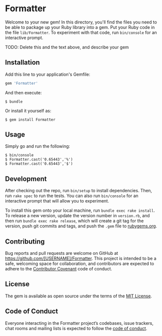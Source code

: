 # Formatter

Welcome to your new gem! In this directory, you'll find the files you need to be able to package up your Ruby library into a gem. Put your Ruby code in the file `lib/Formatter`. To experiment with that code, run `bin/console` for an interactive prompt.

TODO: Delete this and the text above, and describe your gem

## Installation

Add this line to your application's Gemfile:

```ruby
gem 'Formatter'
```

And then execute:

    $ bundle

Or install it yourself as:

    $ gem install Formatter

## Usage

Simply go and run the following:

```
$ bin/console
$ Formatter.cast('0.65443','%')
$ Formatter.cast('0.65443','$')

```

## Development

After checking out the repo, run `bin/setup` to install dependencies. Then, run `rake spec` to run the tests. You can also run `bin/console` for an interactive prompt that will allow you to experiment.

To install this gem onto your local machine, run `bundle exec rake install`. To release a new version, update the version number in `version.rb`, and then run `bundle exec rake release`, which will create a git tag for the version, push git commits and tags, and push the `.gem` file to [rubygems.org](https://rubygems.org).

## Contributing

Bug reports and pull requests are welcome on GitHub at https://github.com/[USERNAME]/Formatter. This project is intended to be a safe, welcoming space for collaboration, and contributors are expected to adhere to the [Contributor Covenant](http://contributor-covenant.org) code of conduct.

## License

The gem is available as open source under the terms of the [MIT License](https://opensource.org/licenses/MIT).

## Code of Conduct

Everyone interacting in the Formatter project’s codebases, issue trackers, chat rooms and mailing lists is expected to follow the [code of conduct](https://github.com/[USERNAME]/Formatter/blob/master/CODE_OF_CONDUCT.md).
